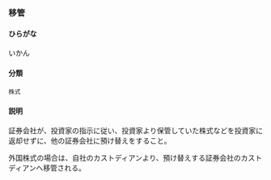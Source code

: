 <div style="display:none;">

## [あ行](securities-terms?id=あ行)

</div>

### 移管

#### ひらがな

いかん

#### 分類

`株式`

#### 説明

証券会社が、投資家の指示に従い、投資家より保管していた株式などを投資家に返却せずに、他の証券会社に預け替えをすること。
 
外国株式の場合は、自社のカストディアンより、預け替えする証券会社のカストディアンへ移管される。

<div style="display:none;">

## [か行](securities-terms?id=か行)
## [さ行](securities-terms?id=さ行)
## [た行](securities-terms?id=た行)
## [な行](securities-terms?id=な行)
## [は行](securities-terms?id=は行)
## [ま行](securities-terms?id=ま行)
## [や行](securities-terms?id=や行)
## [ら行](securities-terms?id=ら行)
## [わ行](securities-terms?id=わ行)
## [英数字・記号](securities-terms?id=英数字・記号)

</div>


